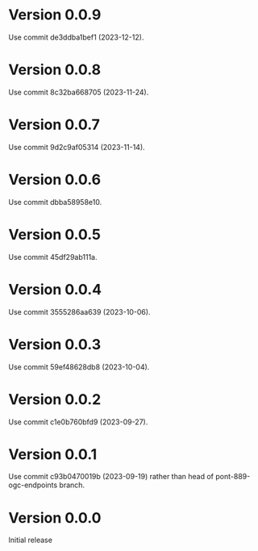 # Version 0.0.9

Use commit de3ddba1bef1 (2023-12-12).

# Version 0.0.8

Use commit 8c32ba668705 (2023-11-24).

# Version 0.0.7

Use commit 9d2c9af05314 (2023-11-14).

# Version 0.0.6

Use commit dbba58958e10.

# Version 0.0.5

Use commit 45df29ab111a.

# Version 0.0.4

Use commit 3555286aa639 (2023-10-06).

# Version 0.0.3

Use commit 59ef48628db8 (2023-10-04).

# Version 0.0.2

Use commit c1e0b760bfd9 (2023-09-27).

# Version 0.0.1

Use commit c93b0470019b (2023-09-19) rather than head of
pont-889-ogc-endpoints branch.

# Version 0.0.0

Initial release
